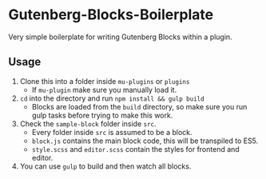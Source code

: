 # Gutenberg-Blocks-Boilerplate

Very simple boilerplate for writing Gutenberg Blocks within a plugin.

## Usage

1. Clone this into a folder inside `mu-plugins` or `plugins`
   - If `mu-plugin` make sure you manually load it.
1. `cd` into the directory and run `npm install && gulp build`
   - Blocks are loaded from the `build` directory, so make sure you run gulp tasks before trying to make this work.
1. Check the `sample-block` folder inside `src`.
   - Every folder inside `src` is assumed to be a block.
   - `block.js` contains the main block code, this will be transpiled to ES5.
   - `style.scss` and `editor.scss` contain the styles for frontend and editor.
1. You can use `gulp` to build and then watch all blocks.
